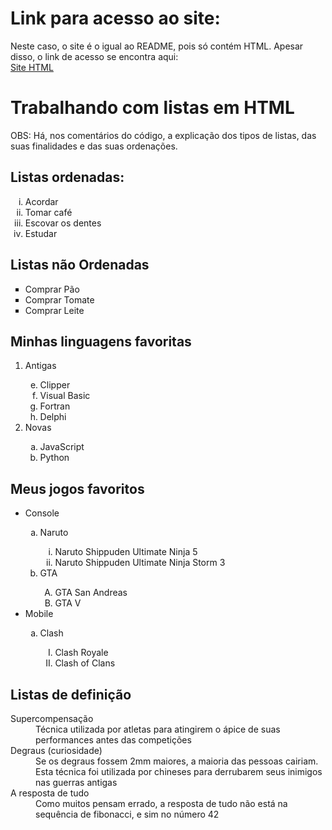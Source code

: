 # Link para acesso ao site:

Neste caso, o site é o igual ao README, pois só contém HTML. Apesar disso, o link de acesso se encontra aqui:<br>[Site HTML](https://andersonr-o.github.io/Html-Css/Listas/Listas.html)

<!DOCTYPE html>
<html lang="pt-br">
<head>
    <meta charset="UTF-8">
    <meta http-equiv="X-UA-Compatible" content="IE=edge">
    <link rel="shortcut icon" href="icone-Html.ico" type="image/x-icon"> <!--Essa linha serve para adicionar um ícone do lado do título do site, lá na aba-->
    <link rel="shortcut icon" href="icone-Html.ico" type="image/x-icon">
</head>
<body>
    <h1>Trabalhando com listas em HTML</h1>
    <p>OBS: Há, nos comentários do código, a explicação dos tipos de listas, das suas finalidades e das suas ordenações.
    <h2>Listas ordenadas:</h2> <!--São aquelas em que a ordem importa dentro da sequência-->
    <ol type="i" start="1"> <!--Tipos de ordenação nas listas: 1, A, a, I, i-->
        <li>Acordar</li>
        <li>Tomar café</li>
        <li>Escovar os dentes</li>
        <li>Estudar</li>
    </ol>
    <h2>Listas não Ordenadas</h2>
    <ul type="square"> <!--disc (bolinha preta), circle (bolinha vazia) ou square (quadrado preto)-->
        <li>Comprar Pão</li>
        <li>Comprar Tomate</li>
        <li>Comprar Leite</li>
    </ul>
    <h2>Minhas linguagens favoritas</h2>
    <ol> <!--Exemplo de lista aninhada (2 vertentes)-->
        <li>Antigas</li>
    <ol type="a" start="5"> <!--Start: Indica qual número será o primeira da lista. Se for letra, será o seu correspondente alfabético)-->
            <li>Clipper</li>
            <li>Visual Basic</li>
            <li>Fortran</li>
            <li>Delphi</li>
        </ol>
        <li>Novas</li>
        <ol type="a">
            <li>JavaScript</li>
            <li>Python</li>
        </ol>
    </ol>
    <h2>Meus jogos favoritos</h2>
<ul>
        <li>Console</li>
     <ol type="a">
        <li>Naruto</li>
        <ol type="i">
            <li>Naruto Shippuden Ultimate Ninja 5</li>
            <li>Naruto Shippuden Ultimate Ninja Storm 3</li>
        </ol type="a">
        <li>GTA</li>
        <ol type="A">
            <li>GTA San Andreas</li>
            <li>GTA V</li>
        </ol>
    </ol>
    <li>Mobile</li>
    <ol type="a">
        <li>Clash</li>
        <ol type="I">
            <li>Clash Royale</li>
            <li>Clash of Clans</li>
        </ol>
    </ol>
</ul>
    <h2>Listas de definição</h2>
        <dl> <!--As listas de definição servem para categorizar as sequências em termos (<dt>) ou descrições (<dd>)-->
        <dt>Supercompensação</dt>
        <dd>Técnica utilizada por atletas para atingirem o ápice de suas performances antes das competições</dd>
        <dt>Degraus (curiosidade)</dt>
        <dd>Se os degraus fossem 2mm maiores, a maioria das pessoas cairiam. Esta técnica foi utilizada por chineses para derrubarem seus inimigos nas guerras antigas</dd>
        <dt>A resposta de tudo</dt>
        <dd>Como muitos pensam errado, a resposta de tudo não está na sequência de fibonacci, e sim no número 42</dd>
    </dl>
</body>
</html>
